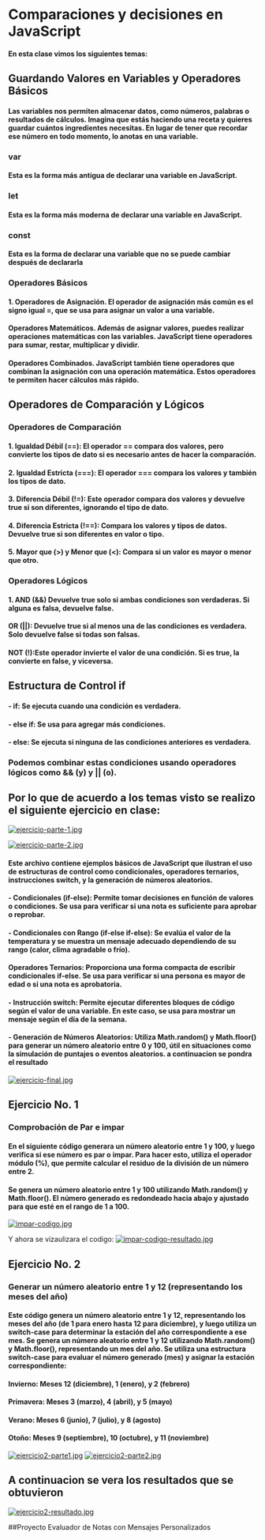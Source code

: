 # Comparaciones y decisiones en JavaScript
#### En esta clase vimos los siguientes temas:
## Guardando Valores en Variables y Operadores Básicos
#### Las variables nos permiten almacenar datos, como números, palabras o resultados de cálculos. Imagina que estás haciendo una receta y quieres guardar cuántos ingredientes necesitas. En lugar de tener que recordar ese número en todo momento, lo anotas en una variable.
 ### var
 #### Esta es la forma más antigua de declarar una variable en JavaScript.
 ### let
 #### Esta es la forma más moderna de declarar una variable en JavaScript.
 ### const
 #### Esta es la forma de declarar una variable que no se puede cambiar después de declararla
 ### Operadores Básicos
 #### 1. Operadores de Asignación. El operador de asignación más común es el signo igual =, que se usa para asignar un valor a una variable.
#### Operadores Matemáticos. Además de asignar valores, puedes realizar operaciones matemáticas con las variables. JavaScript tiene operadores para sumar, restar, multiplicar y dividir.
#### Operadores Combinados. JavaScript también tiene operadores que combinan la asignación con una operación matemática. Estos operadores te permiten hacer cálculos más rápido.
## Operadores de Comparación y Lógicos
### Operadores de Comparación
#### 1. Igualdad Débil (==): El operador == compara dos valores, pero convierte los tipos de dato si es necesario antes de hacer la comparación. 
#### 2. Igualdad Estricta (===): El operador === compara los valores y también los tipos de dato. 
#### 3. Diferencia Débil (!=): Este operador compara dos valores y devuelve true si son diferentes, ignorando el tipo de dato.
#### 4. Diferencia Estricta (!==): Compara los valores y tipos de datos. Devuelve true si son diferentes en valor o tipo.
#### 5. Mayor que (>) y Menor que (<): Compara si un valor es mayor o menor que otro.
### Operadores Lógicos
#### 1. AND (&&) Devuelve true solo si ambas condiciones son verdaderas. Si alguna es falsa, devuelve false.
#### OR (||): Devuelve true si al menos una de las condiciones es verdadera. Solo devuelve false si todas son falsas.
#### NOT (!):Este operador invierte el valor de una condición. Si es true, la convierte en false, y viceversa.
## Estructura de Control if
#### - if: Se ejecuta cuando una condición es verdadera.
#### - else if: Se usa para agregar más condiciones.
#### - else: Se ejecuta si ninguna de las condiciones anteriores es verdadera.
### Podemos combinar estas condiciones usando operadores lógicos como && (y) y || (o).

## Por lo que de acuerdo a los temas visto se realizo el siguiente ejercicio en clase:

[![ejercicio-parte-1.jpg](https://i.postimg.cc/JhsgDfyP/ejercicio-parte-1.jpg)](https://postimg.cc/8FVwxnm6)

[![ejercicio-parte-2.jpg](https://i.postimg.cc/sX6v6ZfV/ejercicio-parte-2.jpg)](https://postimg.cc/7GzHbhTc)



#### Este archivo contiene ejemplos básicos de JavaScript que ilustran el uso de estructuras de control como condicionales, operadores ternarios, instrucciones switch, y la generación de números aleatorios.
#### - Condicionales (if-else): Permite tomar decisiones en función de valores o condiciones. Se usa para verificar si una nota es suficiente para aprobar o reprobar.
#### - Condicionales con Rango (if-else if-else): Se evalúa el valor de la temperatura y se muestra un mensaje adecuado dependiendo de su rango (calor, clima agradable o frío).
#### Operadores Ternarios: Proporciona una forma compacta de escribir condicionales if-else. Se usa para verificar si una persona es mayor de edad o si una nota es aprobatoria.
#### - Instrucción switch: Permite ejecutar diferentes bloques de código según el valor de una variable. En este caso, se usa para mostrar un mensaje según el día de la semana.
#### - Generación de Números Aleatorios: Utiliza Math.random() y Math.floor() para generar un número aleatorio entre 0 y 100, útil en situaciones como la simulación de puntajes o eventos aleatorios. a continuacion se pondra el resultado 

[![ejercicio-final.jpg](https://i.postimg.cc/nVW1MXKb/ejercicio-final.jpg)](https://postimg.cc/c6Q3b45X)

## Ejercicio No. 1
### Comprobación de Par e impar
#### En el siguiente código generara un número aleatorio entre 1 y 100, y luego verifica si ese número es par o impar. Para hacer esto, utiliza el operador módulo (%), que permite calcular el residuo de la división de un número entre 2. 
 #### Se genera un número aleatorio entre 1 y 100 utilizando Math.random() y Math.floor(). El número generado es redondeado hacia abajo y ajustado para que esté en el rango de 1 a 100.

 [![impar-codigo.jpg](https://i.postimg.cc/Gt1BW1w2/impar-codigo.jpg)](https://postimg.cc/vg3HnkmF)

 Y ahora se vizaulizara el codigo:
 [![impar-codigo-resultado.jpg](https://i.postimg.cc/x8SRt76G/impar-codigo-resultado.jpg)](https://postimg.cc/FdD3KP51)


## Ejercicio No. 2
### Generar un número aleatorio entre 1 y 12 (representando los meses del año)
#### Este código genera un número aleatorio entre 1 y 12, representando los meses del año (de 1 para enero hasta 12 para diciembre), y luego utiliza un switch-case para determinar la estación del año correspondiente a ese mes. Se genera un número aleatorio entre 1 y 12 utilizando Math.random() y Math.floor(), representando un mes del año. Se utiliza una estructura switch-case para evaluar el número generado (mes) y asignar la estación correspondiente:

#### Invierno: Meses 12 (diciembre), 1 (enero), y 2 (febrero)
#### Primavera: Meses 3 (marzo), 4 (abril), y 5 (mayo)
#### Verano: Meses 6 (junio), 7 (julio), y 8 (agosto)
#### Otoño: Meses 9 (septiembre), 10 (octubre), y 11 (noviembre)

[![ejercicio2-parte1.jpg](https://i.postimg.cc/tgfQCh5Z/ejercicio2-parte1.jpg)](https://postimg.cc/gwvBgL1m)
[![ejercicio2-parte2.jpg](https://i.postimg.cc/wT9Pzfp4/ejercicio2-parte2.jpg)](https://postimg.cc/QVnSkqVc)

## A continuacion se vera los resultados que se obtuvieron 
[![ejercicio2-resultado.jpg](https://i.postimg.cc/vmvgJZLN/ejercicio2-resultado.jpg)](https://postimg.cc/rdKwWcH1)

##Proyecto Evaluador de Notas con Mensajes Personalizados



